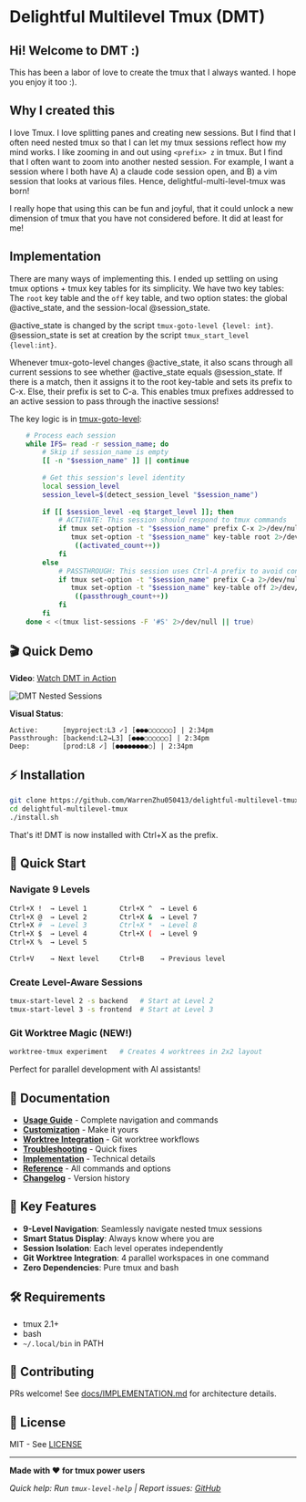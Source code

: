 # Delightful Multilevel Tmux (DMT)

## Hi! Welcome to DMT :)

This has been a labor of love to create the tmux that I always wanted. I hope you enjoy it too :).

## Why I created this

I love Tmux. I love splitting panes and creating new sessions. But I find that I often need nested tmux so that I can let my tmux sessions reflect how my mind works. I like zooming in and out using `<prefix> z` in tmux. But I find that I often want to zoom into another nested session. For example, I want a session where I both have A) a claude code session open, and B) a vim session that looks at various files. Hence, delightful-multi-level-tmux was born!

I really hope that using this can be fun and joyful, that it could unlock a new dimension of tmux that you have not considered before. It did at least for me!

## Implementation

There are many ways of implementing this. I ended up settling on using tmux options + tmux key tables for its simplicity. We have two key tables: The `root` key table and the `off` key table, and two option states: the global @active_state, and the session-local @session_state.

@active_state is changed by the script `tmux-goto-level {level: int}`. @session_state is set at creation by the script `tmux_start_level {level:int}`.

Whenever tmux-goto-level changes @active_state, it also scans through all current sessions to see whether @active_state equals @session_state. If there is a match, then it assigns it to the root key-table and sets its prefix to C-x. Else, their prefix is set to C-a. This enables tmux prefixes addressed to an active session to pass through the inactive sessions!

The key logic is in [tmux-goto-level](https://github.com/WarrenZhu050413/delightful-multilevel-tmux/blob/main/scripts/tmux-goto-level):

```bash
    # Process each session
    while IFS= read -r session_name; do
        # Skip if session_name is empty
        [[ -n "$session_name" ]] || continue
        
        # Get this session's level identity
        local session_level
        session_level=$(detect_session_level "$session_name")
        
        if [[ $session_level -eq $target_level ]]; then
            # ACTIVATE: This session should respond to tmux commands
            if tmux set-option -t "$session_name" prefix C-x 2>/dev/null && \
               tmux set-option -t "$session_name" key-table root 2>/dev/null; then
                ((activated_count++))
            fi
        else
            # PASSTHROUGH: This session uses Ctrl-A prefix to avoid conflicts
            if tmux set-option -t "$session_name" prefix C-a 2>/dev/null && \
               tmux set-option -t "$session_name" key-table off 2>/dev/null; then
                ((passthrough_count++))
            fi
        fi
    done < <(tmux list-sessions -F '#S' 2>/dev/null || true)
```

## 🎬 Quick Demo

**Video**: [Watch DMT in Action](https://github.com/WarrenZhu050413/delightful-multilevel-tmux/blob/main/media/DMT_Demo_LQ.mp4?raw=true)

![DMT Nested Sessions](media/DMT_Nest.png)

**Visual Status**:
```
Active:      [myproject:L3 ✓] [●●●○○○○○○] | 2:34pm
Passthrough: [backend:L2→L3] [●●●○○○○○○] | 2:34pm  
Deep:        [prod:L8 ✓] [●●●●●●●●○] | 2:34pm
```

## ⚡ Installation

```bash
git clone https://github.com/WarrenZhu050413/delightful-multilevel-tmux.git
cd delightful-multilevel-tmux
./install.sh
```

That's it! DMT is now installed with Ctrl+X as the prefix.

## 🚀 Quick Start

### Navigate 9 Levels
```bash
Ctrl+X !  → Level 1        Ctrl+X ^  → Level 6
Ctrl+X @  → Level 2        Ctrl+X &  → Level 7
Ctrl+X #  → Level 3        Ctrl+X *  → Level 8
Ctrl+X $  → Level 4        Ctrl+X (  → Level 9
Ctrl+X %  → Level 5

Ctrl+V    → Next level     Ctrl+B    → Previous level
```

### Create Level-Aware Sessions
```bash
tmux-start-level 2 -s backend   # Start at Level 2
tmux-start-level 3 -s frontend  # Start at Level 3
```

### Git Worktree Magic (NEW!)
```bash
worktree-tmux experiment   # Creates 4 worktrees in 2x2 layout
```
Perfect for parallel development with AI assistants!

## 📖 Documentation

- **[Usage Guide](docs/USAGE.md)** - Complete navigation and commands
- **[Customization](docs/CUSTOMIZATION.md)** - Make it yours
- **[Worktree Integration](docs/WORKTREE.md)** - Git worktree workflows
- **[Troubleshooting](docs/TROUBLESHOOTING.md)** - Quick fixes
- **[Implementation](docs/IMPLEMENTATION.md)** - Technical details
- **[Reference](docs/REFERENCE.md)** - All commands and options
- **[Changelog](docs/CHANGELOG.md)** - Version history

## 🎯 Key Features

- **9-Level Navigation**: Seamlessly navigate nested tmux sessions
- **Smart Status Display**: Always know where you are
- **Session Isolation**: Each level operates independently
- **Git Worktree Integration**: 4 parallel workspaces in one command
- **Zero Dependencies**: Pure tmux and bash

## 🛠 Requirements

- tmux 2.1+
- bash
- `~/.local/bin` in PATH

## 🤝 Contributing

PRs welcome! See [docs/IMPLEMENTATION.md](docs/IMPLEMENTATION.md) for architecture details.

## 📜 License

MIT - See [LICENSE](LICENSE)

---

**Made with ❤️ for tmux power users**

*Quick help: Run `tmux-level-help` | Report issues: [GitHub](https://github.com/WarrenZhu050413/delightful-multilevel-tmux/issues)*